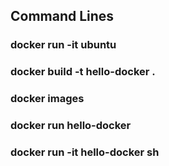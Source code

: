 ## Command Lines

### docker run -it ubuntu
### docker build -t hello-docker .
### docker images
### docker run hello-docker
### docker run -it hello-docker sh